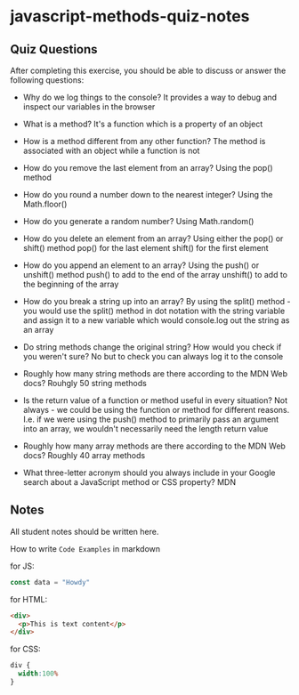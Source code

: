 # javascript-methods-quiz-notes

## Quiz Questions

After completing this exercise, you should be able to discuss or answer the following questions:

- Why do we log things to the console?
It provides a way to debug and inspect our variables in the browser

- What is a method?
It's a function which is a property of an object

- How is a method different from any other function?
The method is associated with an object while a function is not

- How do you remove the last element from an array?
Using the pop() method

- How do you round a number down to the nearest integer?
Using the Math.floor()

- How do you generate a random number?
Using Math.random()

- How do you delete an element from an array?
Using either the pop() or shift() method
  pop() for the last element
  shift() for the first element

- How do you append an element to an array?
Using the push() or unshift() method
  push() to add to the end of the array
  unshift() to add to the beginning of the array

- How do you break a string up into an array?
By using the split() method - you would use the split() method in dot notation with the string variable and assign it to a new variable which would console.log out the string as an array

- Do string methods change the original string? How would you check if you weren't sure?
No but to check you can always log it to the console

- Roughly how many string methods are there according to the MDN Web docs?
Rouhgly 50 string methods

- Is the return value of a function or method useful in every situation?
Not always - we could be using the function or method for different reasons. I.e. if we were using the push() method to primarily pass an argument into an array, we wouldn't necessarily need the length return value

- Roughly how many array methods are there according to the MDN Web docs?
Roughly 40 array methods

- What three-letter acronym should you always include in your Google search about a JavaScript method or CSS property?
MDN


## Notes

All student notes should be written here.


How to write `Code Examples` in markdown

for JS:
```javascript
const data = "Howdy"
```

for HTML:
```html
<div>
  <p>This is text content</p>
</div>
```

for CSS:
```css
div {
  width:100%
}
```
